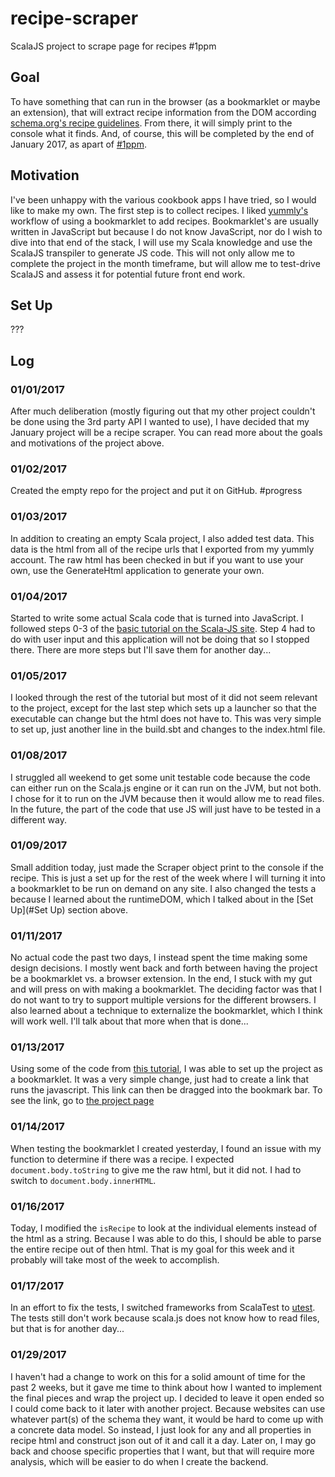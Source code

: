 # recipe-scraper

ScalaJS project to scrape page for recipes #1ppm

## Goal
To have something that can run in the browser (as a bookmarklet or maybe an extension), that will extract recipe 
information from the DOM according [schema.org's recipe guidelines](https://schema.org/Recipe). From there, it will 
simply print to the console what it finds. And, of course, this will be completed by the end of January 2017, as apart 
of [#1ppm](https://github.com/1ppm/1ppmLog).

## Motivation
I've been unhappy with the various cookbook apps I have tried, so I would like to make my own. The first step is to 
collect recipes. I liked [yummly's](yummly.com) workflow of using a bookmarklet to add recipes. Bookmarklet's are 
usually written in JavaScript but because I do not know JavaScript, nor do I wish to dive into that end of the stack,
I will use my Scala knowledge and use the ScalaJS transpiler to generate JS code. This will not only allow me to
complete the project in the month timeframe, but will allow me to test-drive ScalaJS and assess it for potential future
front end work.

## Set Up
???

## Log

### 01/01/2017
After much deliberation (mostly figuring out that my other project couldn't be done using the 3rd party API I wanted to 
use), I have decided that my January project will be a recipe scraper. You can read more about the goals and motivations
of the project above.


### 01/02/2017
Created the empty repo for the project and put it on GitHub. \#progress

### 01/03/2017
In addition to creating an empty Scala project, I also added test data. This data is the html from all of the recipe 
urls that I exported from my yummly account. The raw html has been checked in but if you want to use your own, use the 
GenerateHtml application to generate your own.

### 01/04/2017
Started to write some actual Scala code that is turned into JavaScript. I followed steps 0-3 of the [basic tutorial
on the Scala-JS site](http://www.scala-js.org/tutorial/basic/). Step 4 had to do with user input and this application
will not be doing that so I stopped there. There are more steps but I'll save them for another day...

### 01/05/2017
I looked through the rest of the tutorial but most of it did not seem relevant to the project, except for the last step
which sets up a launcher so that the executable can change but the html does not have to. This was very simple to set
up, just another line in the build.sbt and changes to the index.html file.

### 01/08/2017
I struggled all weekend to get some unit testable code because the code can either run on the Scala.js engine or it can 
run on the JVM, but not both. I chose for it to run on the JVM because then it would allow me to read files. In the 
future, the part of the code that use JS will just have to be tested in a different way.

### 01/09/2017
Small addition today, just made the Scraper object print to the console if the recipe. This is just a set up for the
rest of the week where I will turning it into a bookmarklet to be run on demand on any site. I also changed the tests a
because I learned about the runtimeDOM, which I talked about in the [Set Up](#Set Up) section above.

### 01/11/2017
No actual code the past two days, I instead spent the time making some design decisions. I mostly went back and forth
between having the project be a bookmarklet vs. a browser extension. In the end, I stuck with my gut and will press on
with making a bookmarklet. The deciding factor was that I do not want to try to support multiple versions for the 
different browsers. I also learned about a technique to externalize the bookmarklet, which I think will work well. I'll
talk about that more when that is done...

### 01/13/2017
Using some of the code from [this tutorial](https://code.tutsplus.com/tutorials/create-bookmarklets-the-right-way--net-18154),
I was able to set up the project as a bookmarklet. It was a very simple change, just had to create a link that
runs the javascript. This link can then be dragged into the bookmark bar. To see the link, go to 
[the project page](https://jakehschwartz.github.io/recipe-scraper)

### 01/14/2017
When testing the bookmarklet I created yesterday, I found an issue with my function to determine if there was a recipe.
I expected `document.body.toString` to give me the raw html, but it did not. I had to switch to 
`document.body.innerHTML`.

### 01/16/2017
Today, I modified the `isRecipe` to look at the individual elements instead of the html as a string. Because I was able to 
do this, I should be able to parse the entire recipe out of then html. That is my goal for this week and it probably will
take most of the week to accomplish.

### 01/17/2017
In an effort to fix the tests, I switched frameworks from ScalaTest to [utest](https://github.com/lihaoyi/utest). The
tests still don't work because scala.js does not know how to read files, but that is for another day...

### 01/29/2017
I haven't had a change to work on this for a solid amount of time for the past 2 weeks, but it gave me time to think
about how I wanted to implement the final pieces and wrap the project up. I decided to leave it open ended so I could
come back to it later with another project. Because websites can use whatever part(s) of the schema they want, it would
be hard to come up with a concrete data model. So instead, I just look for any and all properties in recipe html and
construct json out of it and call it a day. Later on, I may go back and choose specific properties that I want, but that
will require more analysis, which will be easier to do when I create the backend.